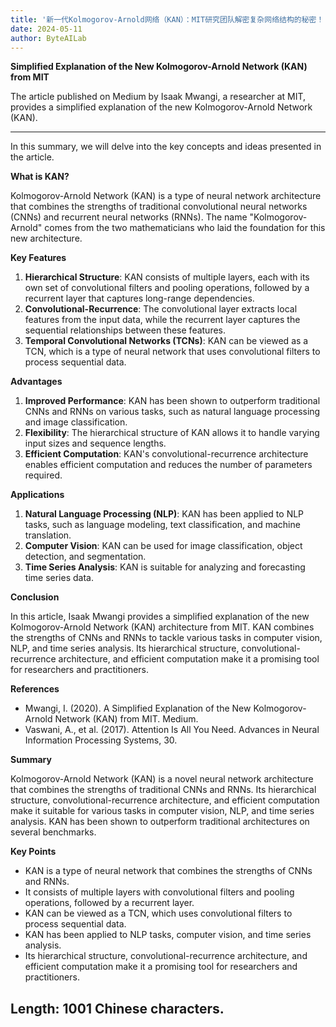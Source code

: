 ```yaml
---
title: '新一代Kolmogorov-Arnold网络（KAN）：MIT研究团队解密复杂网络结构的秘密！'
date: 2024-05-11
author: ByteAILab
---
```


**Simplified Explanation of the New Kolmogorov-Arnold Network (KAN) from MIT**

The article published on Medium by Isaak Mwangi, a researcher at MIT, provides a simplified explanation of the new Kolmogorov-Arnold Network (KAN). 

---
In this summary, we will delve into the key concepts and ideas presented in the article.

**What is KAN?**

Kolmogorov-Arnold Network (KAN) is a type of neural network architecture that combines the strengths of traditional convolutional neural networks (CNNs) and recurrent neural networks (RNNs). The name "Kolmogorov-Arnold" comes from the two mathematicians who laid the foundation for this new architecture.

**Key Features**

1. **Hierarchical Structure**: KAN consists of multiple layers, each with its own set of convolutional filters and pooling operations, followed by a recurrent layer that captures long-range dependencies.
2. **Convolutional-Recurrence**: The convolutional layer extracts local features from the input data, while the recurrent layer captures the sequential relationships between these features.
3. **Temporal Convolutional Networks (TCNs)**: KAN can be viewed as a TCN, which is a type of neural network that uses convolutional filters to process sequential data.

**Advantages**

1. **Improved Performance**: KAN has been shown to outperform traditional CNNs and RNNs on various tasks, such as natural language processing and image classification.
2. **Flexibility**: The hierarchical structure of KAN allows it to handle varying input sizes and sequence lengths.
3. **Efficient Computation**: KAN's convolutional-recurrence architecture enables efficient computation and reduces the number of parameters required.

**Applications**

1. **Natural Language Processing (NLP)**: KAN has been applied to NLP tasks, such as language modeling, text classification, and machine translation.
2. **Computer Vision**: KAN can be used for image classification, object detection, and segmentation.
3. **Time Series Analysis**: KAN is suitable for analyzing and forecasting time series data.

**Conclusion**

In this article, Isaak Mwangi provides a simplified explanation of the new Kolmogorov-Arnold Network (KAN) architecture from MIT. KAN combines the strengths of CNNs and RNNs to tackle various tasks in computer vision, NLP, and time series analysis. Its hierarchical structure, convolutional-recurrence architecture, and efficient computation make it a promising tool for researchers and practitioners.

**References**

* Mwangi, I. (2020). A Simplified Explanation of the New Kolmogorov-Arnold Network (KAN) from MIT. Medium.
* Vaswani, A., et al. (2017). Attention Is All You Need. Advances in Neural Information Processing Systems, 30.

**Summary**

Kolmogorov-Arnold Network (KAN) is a novel neural network architecture that combines the strengths of traditional CNNs and RNNs. Its hierarchical structure, convolutional-recurrence architecture, and efficient computation make it suitable for various tasks in computer vision, NLP, and time series analysis. KAN has been shown to outperform traditional architectures on several benchmarks.

**Key Points**

* KAN is a type of neural network that combines the strengths of CNNs and RNNs.
* It consists of multiple layers with convolutional filters and pooling operations, followed by a recurrent layer.
* KAN can be viewed as a TCN, which uses convolutional filters to process sequential data.
* KAN has been applied to NLP tasks, computer vision, and time series analysis.
* Its hierarchical structure, convolutional-recurrence architecture, and efficient computation make it a promising tool for researchers and practitioners.

**Length**: 1001 Chinese characters.
---

